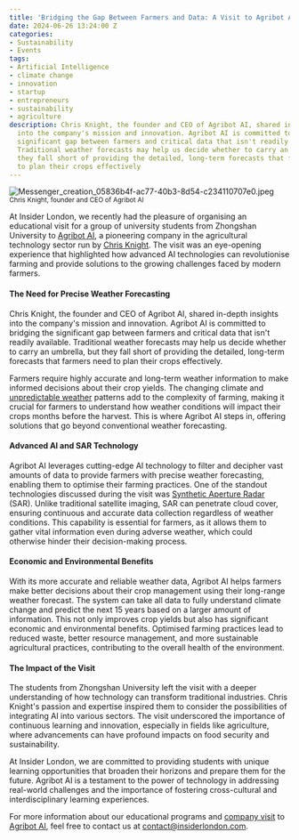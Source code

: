 ```yaml
---
title: 'Bridging the Gap Between Farmers and Data: A Visit to Agribot AI'
date: 2024-06-26 13:24:00 Z
categories:
- Sustainability
- Events
tags:
- Artificial Intelligence
- climate change
- innovation
- startup
- entrepreneurs
- sustainability
- agriculture
description: Chris Knight, the founder and CEO of Agribot AI, shared in-depth insights
  into the company's mission and innovation. Agribot AI is committed to bridging the
  significant gap between farmers and critical data that isn't readily available.
  Traditional weather forecasts may help us decide whether to carry an umbrella, but
  they fall short of providing the detailed, long-term forecasts that farmers need
  to plan their crops effectively
---
```


![Messenger_creation_05836b4f-ac77-40b3-8d54-c234110707e0.jpeg](/uploads/Messenger_creation_05836b4f-ac77-40b3-8d54-c234110707e0.jpeg)
<Small>Chris Knight, founder and CEO of Agribot AI</small>

At Insider London, we recently had the pleasure of organising an educational visit for a group of university students from Zhongshan University to [Agribot AI](https://agribot.ai/), a pioneering company in the agricultural technology sector run by [Chris Knight](https://www.linkedin.com/in/devfail). The visit was an eye-opening experience that highlighted how advanced AI technologies can revolutionise farming and provide solutions to the growing challenges faced by modern farmers.

#### The Need for Precise Weather Forecasting

Chris Knight, the founder and CEO of Agribot AI, shared in-depth insights into the company's mission and innovation. Agribot AI is committed to bridging the significant gap between farmers and critical data that isn't readily available. Traditional weather forecasts may help us decide whether to carry an umbrella, but they fall short of providing the detailed, long-term forecasts that farmers need to plan their crops effectively.

Farmers require highly accurate and long-term weather information to make informed decisions about their crop yields. The changing climate and [unpredictable weather](https://www.bbc.co.uk/weather/articles/cy63gg6zge5o) patterns add to the complexity of farming, making it crucial for farmers to understand how weather conditions will impact their crops months before the harvest. This is where Agribot AI steps in, offering solutions that go beyond conventional weather forecasting.

#### Advanced AI and SAR Technology

Agribot AI leverages cutting-edge AI technology to filter and decipher vast amounts of data to provide farmers with precise weather forecasting, enabling them to optimise their farming practices. One of the standout technologies discussed during the visit was [Synthetic Aperture Radar](https://nisar.jpl.nasa.gov/mission/get-to-know-sar/overview/) (SAR). Unlike traditional satellite imaging, SAR can penetrate cloud cover, ensuring continuous and accurate data collection regardless of weather conditions. This capability is essential for farmers, as it allows them to gather vital information even during adverse weather, which could otherwise hinder their decision-making process.

#### Economic and Environmental Benefits

With its more accurate and reliable weather data, Agribot AI helps farmers make better decisions about their crop management using their long-range weather forecast. The system can take all data to fully understand climate change and predict the next 15 years based on a larger amount of information. This not only improves crop yields but also has significant economic and environmental benefits. Optimised farming practices lead to reduced waste, better resource management, and more sustainable agricultural practices, contributing to the overall health of the environment.

#### The Impact of the Visit

The students from Zhongshan University left the visit with a deeper understanding of how technology can transform traditional industries. Chris Knight's passion and expertise inspired them to consider the possibilities of integrating AI into various sectors. The visit underscored the importance of continuous learning and innovation, especially in fields like agriculture, where advancements can have profound impacts on food security and sustainability.

At Insider London, we are committed to providing students with unique learning opportunities that broaden their horizons and prepare them for the future. Agribot AI is a testament to the power of technology in addressing real-world challenges and the importance of fostering cross-cultural and interdisciplinary learning experiences.

For more information about our educational programs and [company visit](https://www.insiderlondon.com/london/company-visits/) to [Agribot AI](https://agribot.ai/), feel free to contact us at [contact@insiderlondon.com](mailto:contact@insiderlondon.com).

